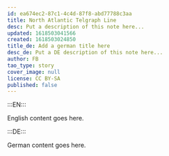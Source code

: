 ```yaml
---
id: ea674ec2-87c1-4c4d-87f8-abd77788c3aa
title: North Atlantic Telgraph Line
desc: Put a description of this note here...
updated: 1618503041566
created: 1618503024850
title_de: Add a german title here
desc_de: Put a DE description of this note here...
author: FB
tao_type: story
cover_image: null
license: CC BY-SA
published: false
---
```


:::EN:::

English content goes here.

:::DE:::

German content goes here.
